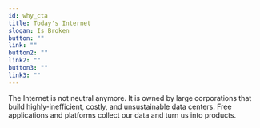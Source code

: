 ```yaml
---
id: why_cta
title: Today's Internet
slogan: Is Broken
button: ""
link: ""
button2: ""
link2: ""
button3: ""
link3: ""
---
```


The Internet is not neutral anymore. It is owned by large corporations that build highly-inefficient, costly, and unsustainable data centers. Free applications and platforms collect our data and turn us into products.
